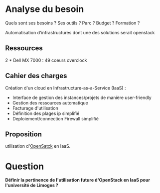 # Analyse du besoin

Quels sont ses besoins ? Ses outils ? Parc ? Budget ? Formation ?

Automatisation d'infrastructures dont une des solutions serait openstack

## Ressources

2 * Dell MX 7000 : 49 coeurs overclock

## Cahier des charges

Création d'un cloud en Infrastructure-as-a-Service (IaaS) :

- Interface de gestion des instances/projets de manière user-friendly
- Gestion des ressources automatique
- Facturage d'utilisation
- Définition des plages ip simplifié
- Deploiement/connection Firewall simplifié

## Proposition

utilisation d'[OpenSatck](https://www.openstack.org/) en IaaS.

# Question

**Définir la pertinence de l'utilisation future d'OpenStack en IaaS pour l'université de Limoges ?**
